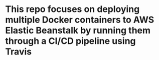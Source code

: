 # This repo focuses on deploying multiple Docker containers to AWS Elastic Beanstalk by running them through a CI/CD pipeline using Travis
